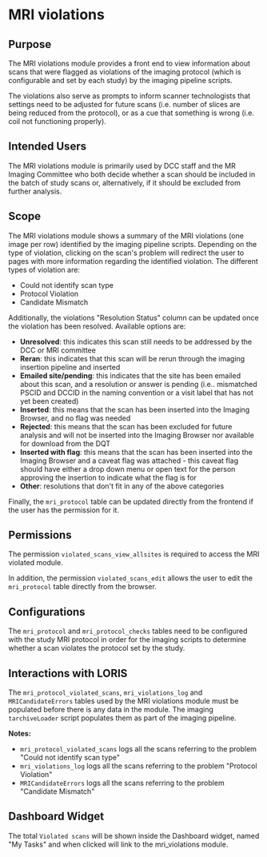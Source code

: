 # MRI violations

## Purpose

The MRI violations module provides a front end to view information
about scans that were flagged as violations of the imaging protocol
(which is configurable and set by each study) by the imaging pipeline 
scripts. 

The violations also serve as prompts to inform 
scanner technologists that settings need to be adjusted for future 
scans (i.e. number of slices are being reduced from the protocol), or 
as a cue that something is wrong (i.e. coil not functioning properly).

## Intended Users

The MRI violations module is primarily used by DCC staff and the MR 
Imaging Committee who both decide whether a scan should be included 
in the batch of study scans or, alternatively, if it should be excluded 
from further analysis. 

## Scope

The MRI violations module shows a summary of the MRI violations
(one image per row) identified by the imaging pipeline scripts.
Depending on the type of violation, clicking on the scan's problem
will redirect the user to pages with more information regarding
the identified violation. The different types of violation are:

- Could not identify scan type
- Protocol Violation
- Candidate Mismatch

Additionally, the violations "Resolution Status" column can be
updated once the violation has been resolved. Available options
are:

- **Unresolved**: this indicates this scan still needs to be 
addressed by the DCC or MRI committee
- **Reran**: this indicates that this scan will be rerun through 
the imaging insertion pipeline and inserted
- **Emailed site/pending**: this indicates that the site has been 
emailed about this scan, and a resolution or answer is pending 
(i.e.. mismatched PSCID and DCCID in the naming convention or a visit 
label that has not yet been created)
- **Inserted**: this means that the scan has been inserted into 
the Imaging Browser, and no flag was needed
- **Rejected**: this means that the scan has been excluded for future 
analysis and will not be inserted into the Imaging Browser nor 
available for download from the DQT
- **Inserted with flag**: this means that the scan has been inserted 
into the Imaging Browser and a caveat flag was attached - this caveat 
flag should have either a drop down menu or open text for the person 
approving the insertion to indicate what the flag is for
- **Other**: resolutions that don't fit in any of the above categories 

Finally, the `mri_protocol` table can be updated directly from
the frontend if the user has the permission for it.

## Permissions

The permission `violated_scans_view_allsites` is required to access
the MRI violated module.

In addition, the permission `violated_scans_edit` allows the user to
edit the `mri_protocol` table directly from the browser.

## Configurations

The `mri_protocol` and `mri_protocol_checks` tables need to be configured
with the study MRI protocol in order for the imaging scripts to determine
whether a scan violates the protocol set by the study.

## Interactions with LORIS

The `mri_protocol_violated_scans`, `mri_violations_log` and
`MRICandidateErrors` tables used by the MRI violations module must
be populated before there is any data in the module. The imaging
`tarchiveLoader` script populates them as part of the imaging pipeline.

**Notes:**
- `mri_protocol_violated_scans` logs all the scans referring to
the problem "Could not identify scan type"
- `mri_violations_log` logs all the scans referring to the problem
"Protocol Violation"
- `MRICandidateErrors` logs all the scans referring to the problem
"Candidate Mismatch"

## Dashboard Widget

The total `Violated scans` will be shown inside the Dashboard widget, named "My Tasks"
and when clicked will link to the mri_violations module.
